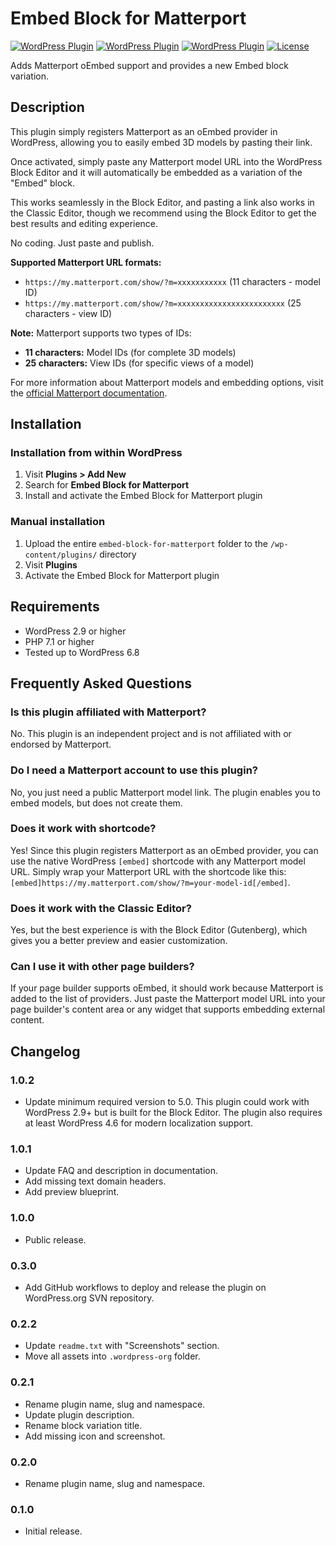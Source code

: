 # Embed Block for Matterport

[![WordPress Plugin](https://img.shields.io/wordpress/plugin/v/embed-block-for-matterport.svg)](https://wordpress.org/plugins/embed-block-for-matterport/)
[![WordPress Plugin](https://img.shields.io/wordpress/plugin/dt/embed-block-for-matterport.svg)](https://wordpress.org/plugins/embed-block-for-matterport/)
[![WordPress Plugin](https://img.shields.io/wordpress/plugin/r/embed-block-for-matterport.svg)](https://wordpress.org/plugins/embed-block-for-matterport/)
[![License](https://img.shields.io/badge/license-GPLv2-blue.svg)](http://www.gnu.org/licenses/gpl-2.0.html)

Adds Matterport oEmbed support and provides a new Embed block variation.

## Description

This plugin simply registers Matterport as an oEmbed provider in WordPress, allowing you to easily embed 3D models by pasting their link.

Once activated, simply paste any Matterport model URL into the WordPress Block Editor and it will automatically be embedded as a variation of the "Embed" block.

This works seamlessly in the Block Editor, and pasting a link also works in the Classic Editor, though we recommend using the Block Editor to get the best results and editing experience.

No coding. Just paste and publish.

**Supported Matterport URL formats:**

-   `https://my.matterport.com/show/?m=xxxxxxxxxxx` (11 characters - model ID)
-   `https://my.matterport.com/show/?m=xxxxxxxxxxxxxxxxxxxxxxxx` (25 characters - view ID)

**Note:** Matterport supports two types of IDs:

-   **11 characters:** Model IDs (for complete 3D models)
-   **25 characters:** View IDs (for specific views of a model)

For more information about Matterport models and embedding options, visit the [official Matterport documentation](https://support.matterport.com/s/article/Embed-a-Matterport-3D-Model?language=en_US).

## Installation

### Installation from within WordPress

1. Visit **Plugins > Add New**
2. Search for **Embed Block for Matterport**
3. Install and activate the Embed Block for Matterport plugin

### Manual installation

1. Upload the entire `embed-block-for-matterport` folder to the `/wp-content/plugins/` directory
2. Visit **Plugins**
3. Activate the Embed Block for Matterport plugin

## Requirements

-   WordPress 2.9 or higher
-   PHP 7.1 or higher
-   Tested up to WordPress 6.8

## Frequently Asked Questions

### Is this plugin affiliated with Matterport?

No. This plugin is an independent project and is not affiliated with or endorsed by Matterport.

### Do I need a Matterport account to use this plugin?

No, you just need a public Matterport model link. The plugin enables you to embed models, but does not create them.

### Does it work with shortcode?

Yes! Since this plugin registers Matterport as an oEmbed provider, you can use the native WordPress `[embed]` shortcode with any Matterport model URL. Simply wrap your Matterport URL with the shortcode like this: `[embed]https://my.matterport.com/show/?m=your-model-id[/embed]`.

### Does it work with the Classic Editor?

Yes, but the best experience is with the Block Editor (Gutenberg), which gives you a better preview and easier customization.

### Can I use it with other page builders?

If your page builder supports oEmbed, it should work because Matterport is added to the list of providers. Just paste the Matterport model URL into your page builder's content area or any widget that supports embedding external content.

## Changelog

### 1.0.2

-   Update minimum required version to 5.0. This plugin could work with WordPress 2.9+ but is built for the Block Editor. The plugin also requires at least WordPress 4.6 for modern localization support.

### 1.0.1

-   Update FAQ and description in documentation.
-   Add missing text domain headers.
-   Add preview blueprint.

### 1.0.0

-   Public release.

### 0.3.0

-   Add GitHub workflows to deploy and release the plugin on WordPress.org SVN repository.

### 0.2.2

-   Update `readme.txt` with "Screenshots" section.
-   Move all assets into `.wordpress-org` folder.

### 0.2.1

-   Rename plugin name, slug and namespace.
-   Update plugin description.
-   Rename block variation title.
-   Add missing icon and screenshot.

### 0.2.0

-   Rename plugin name, slug and namespace.

### 0.1.0

-   Initial release.
